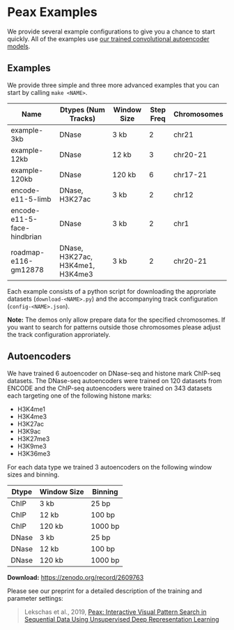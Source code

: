 # Peax Examples

We provide several example configurations to give you a chance to start quickly.
All of the examples use [our trained convolutional autoencoder models](#autoencoders).

## Examples

We provide three simple and three more advanced examples that you can start
by calling `make <NAME>`.

| Name                        | Dtypes (Num Tracks)              | Window Size | Step Freq | Chromosomes |
| --------------------------- | -------------------------------- | ----------- | --------- | ----------- |
| example-3kb                 | DNase                            | 3 kb        | 2         | chr21       |
| example-12kb                | DNase                            | 12 kb       | 3         | chr20-21    |
| example-120kb               | DNase                            | 120 kb      | 6         | chr17-21    |
| encode-e11-5-limb           | DNase, H3K27ac                   | 3 kb        | 2         | chr12       |
| encode-e11-5-face-hindbrian | DNase                            | 3 kb        | 2         | chr1        |
| roadmap-e116-gm12878        | DNase, H3K27ac, H3K4me1, H3K4me3 | 3 kb        | 2         | chr20-21    |

Each example consists of a python script for downloading the approriate datasets
(`download-<NAME>.py`) and the accompanying track configuration (`config-<NAME>.json`).

**Note:** The demos only allow prepare data for the specified chromosomes. If you want
to search for patterns outside those chromosomes please adjust the track
configuration approriately.

## Autoencoders

We have trained 6 autoencoder on DNase-seq and histone mark ChIP-seq datasets.
The DNase-seq autoencoders were trained on 120 datasets from ENCODE and the
ChIP-seq autoencoders were trained on 343 datasets each targeting one of the
following histone marks:

- H3K4me1
- H3K4me3
- H3K27ac
- H3K9ac
- H3K27me3
- H3K9me3
- H3K36me3

For each data type we trained 3 autoencoders on the following window sizes and
binning.

| Dtype | Window Size | Binning |
| ----- | ----------- | ------- |
| ChIP  | 3 kb        | 25 bp   |
| ChIP  | 12 kb       | 100 bp  |
| ChIP  | 120 kb      | 1000 bp |
| DNase | 3 kb        | 25 bp   |
| DNase | 12 kb       | 100 bp  |
| DNase | 120 kb      | 1000 bp |

**Download:** https://zenodo.org/record/2609763

Please see our preprint for a detailed description of the training and parameter settings:

> Lekschas et al., 2019, [Peax: Interactive Visual Pattern Search in Sequential Data Using Unsupervised Deep Representation Learning](https://www.biorxiv.org/content/10.1101/597518v1)
